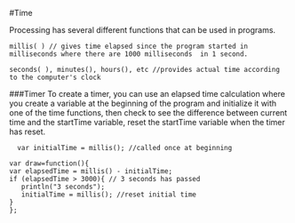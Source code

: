 #Time

Processing has several different functions that can be used in programs.  

    millis( ) // gives time elapsed since the program started in milliseconds where there are 1000 milliseconds  in 1 second.
    
    seconds( ), minutes(), hours(), etc //provides actual time according to the computer's clock
    
    
###Timer
To create a timer, you can use an elapsed time calculation where you create a variable at the beginning of the program and initialize it with one of the time functions, then check to see the difference between current time and the startTime variable, reset the startTime variable when the timer has reset.



```
  var initialTime = millis(); //called once at beginning

var draw=function(){
var elapsedTime = millis() - initialTime;
if (elapsedTime > 3000){ // 3 seconds has passed
   println("3 seconds");
   initialTime = millis(); //reset initial time
}
};
```

